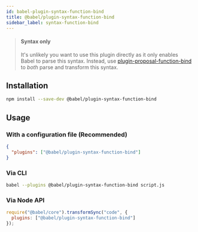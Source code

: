 ```yaml
---
id: babel-plugin-syntax-function-bind
title: @babel/plugin-syntax-function-bind
sidebar_label: syntax-function-bind
---
```


> #### Syntax only
>
> It's unlikely you want to use this plugin directly as it only enables Babel to parse this syntax. Instead, use [plugin-proposal-function-bind](plugin-proposal-function-bind.md) to _both_ parse and transform this syntax.

## Installation

```sh
npm install --save-dev @babel/plugin-syntax-function-bind
```

## Usage

### With a configuration file (Recommended)

```json
{
  "plugins": ["@babel/plugin-syntax-function-bind"]
}
```

### Via CLI

```sh
babel --plugins @babel/plugin-syntax-function-bind script.js
```

### Via Node API

```javascript
require("@babel/core").transformSync("code", {
  plugins: ["@babel/plugin-syntax-function-bind"]
});
```

